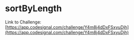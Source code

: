 # sortByLength

Link to Challenge: [https://app.codesignal.com/challenge/Y4m8j4dDxFSxyuDjh](https://app.codesignal.com/challenge/Y4m8j4dDxFSxyuDjh)